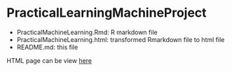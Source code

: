 PracticalLearningMachineProject
===============================


* PracticalMachineLearning.Rmd: R markdown file
* PracticalMachineLearning.html: transformed Rmarkdown file to html file
* README.md: this file

HTML page can be view [here](http://pito2808.github.io/PracticalLearningMachineProject/)
